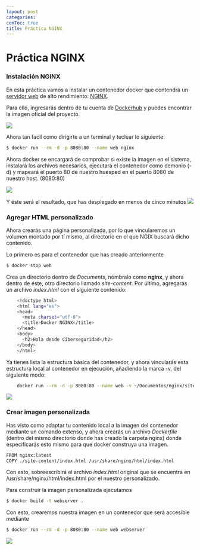 ```yaml
---
layout: post
categories: 
conToc: true
title: Práctica NGINX
---
```





# Práctica NGINX


### Instalación NGINX

En esta práctica vamos a instalar un contenedor docker que contendrá un [servidor web](https://es.wikipedia.org/wiki/Servidor_web) de alto rendimiento: [NGINX](https://www.nginx.com/).

Para ello, ingresarás dentro de tu cuenta de [Dockerhub](https://hub.docker.com/) y puedes encontrar la imagen oficial del proyecto.


![](https://raw.githubusercontent.com/savalls/savalls.github.io/main/assets/img/nginx_official_docker_image.png)



Ahora tan facil como dirigirte a  un terminal y teclear lo siguiente:
```bash
$ docker run --rm -d -p 8080:80 --name web nginx
```
Ahora docker se encargará de comprobar si existe la imagen en el sistema, instalará los archivos necesarios, ejecutará el contenedor como demonio (-d) y mapeará el puerto 80 de nuestro huesped en el puerto 8080 de nuestro host. (8080:80)

![](https://raw.githubusercontent.com/savalls/savalls.github.io/main/assets/img/docker_run_nginx_latest.png)


Y éste será el resultado, que has desplegado en menos de cinco minutos
![](https://raw.githubusercontent.com/savalls/savalls.github.io/main/assets/img/nginx_base_localhost.png)



### Agregar HTML personalizado

Ahora crearás una página personalizada, por lo que vincularemos un volumen montado por tí mismo, al directorio en el que NGIX buscará dicho contenido. 

Lo primero es para el contenedor que has creado anteriormente
```bash
$ docker stop web
```
Crea un directorio dentro de _Documents_, nómbralo como __nginx__, y ahora dentro de éste, otro directorio llamado _site-content_.  Por último, agregarás un archivo _index.html_ con el siguiente contenido:

```bash
    <!doctype html>
    <html lang="es">
    <head>
      <meta charset="utf-8">
      <title>Docker NGINX</title>
    </head>
    <body>
      <h2>Hola desde Ciberseguridad</h2>
    </body>
    </html>
```

Ya tienes lista la estructura básica del contenedor, y ahora vincularás esta estructura local al contenedor en ejecución, añadiendo la marca -v, del siguiente modo:

```bash
    docker run --rm -d -p 8080:80 --name web -v ~/Documentos/nginx/site-content:/usr/share/nginx/html nginx
```


![](https://raw.githubusercontent.com/savalls/savalls.github.io/main/assets/img/nginx_hola01.png)



### Crear imagen personalizada

Has visto como adaptar tu contenido local a la imagen del contenedor mediante un comando extenso, y ahora crearás un archivo _Dockerfile_  (dentro del mismo directorio donde has creado la carpeta nginx) donde especificarás esto mismo para que docker construya una imagen.

```bash
FROM nginx:latest
COPY ./site-content/index.html /usr/share/nginx/html/index.html
```

Con esto, sobreescribirá el archivo _index.html_ original que se encuentra en /usr/share/nginx/html/index.html por el nuestro personalizado.

Para construir la imagen personalizada ejecutamos

```bash
$ docker build -t webserver .
```

Con esto, crearemos nuestra imagen en un contenedor que será accesible mediante

```bash
$ docker run --rm -d -p 8080:80 --name web webserver
```



![](https://raw.githubusercontent.com/savalls/savalls.github.io/main/assets/img/docker_run_webserver.png)

